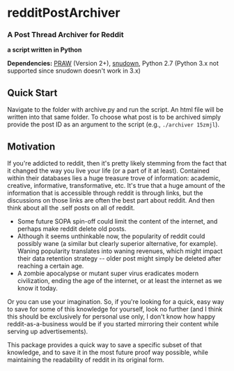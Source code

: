 
# redditPostArchiver  #

### A Post Thread Archiver for Reddit ###

**a script written in Python**

**Dependencies:** [PRAW](https://github.com/praw-dev/praw) (Version 2+), [snudown](https://github.com/reddit/snudown), Python 2.7 (Python 3.x not supported since snudown doesn't work in 3.x)

## Quick Start ##

Navigate to the folder with archive.py and run the script. An html file will be written into that same folder. To choose what post is to be archived simply provide the post ID as an argument to the script (e.g., `./archiver 15zmjl`).

## Motivation ##

If you're addicted to reddit, then it's pretty likely stemming from the fact that it changed the way you live your life (or a part of it at least). Contained within their databases lies a huge treasure trove of information: academic, creative, informative, transformative, etc. It's true that a huge amount of the information that is accessible through reddit is through links, but the discussions on those links are often the best part about reddit. And then think about all the .self posts on all of reddit.

* Some future SOPA spin-off could limit the content of the internet, and perhaps make reddit delete old posts. 
* Although it seems unthinkable now, the popularity of reddit could possibly wane (a similar but clearly superior alternative, for example). Waning popularity translates into waning revenues, which might impact their data retention strategy -- older post might simply be deleted after reaching a certain age.
* A zombie apocalypse or mutant super virus eradicates modern civilization, ending the age of the internet, or at least the internet as we know it today. 

Or you can use your imagination. So, if you're looking for a quick, easy way to save for some of this knowledge for yourself, look no further (and I think this should be exclusively for personal use only, I don't know how happy reddit-as-a-business would be if you started mirroring their content while serving up advertisements).

This package provides a quick way to save a specific subset of that knowledge, and to save it in the most future proof way possible, while maintaining the readability of reddit in its original form.


